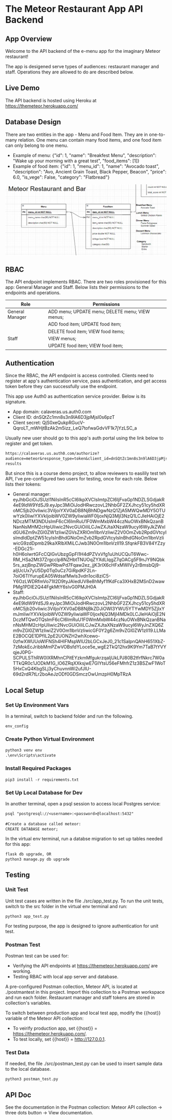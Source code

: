 # The Meteor Restaurant App API Backend

## App Overview
Welcome to the API backend of the e-menu app for the imaginary Meteor restaurant! 

The app is desigened serve types of audiences: restaurant manager and staff. Operations they are allowed to do are described below.

## Live Demo
The API backend is hosted using Heroku at https://themeteor.herokuapp.com/

## Database Design
There are two entities in the app - Menu and Food Item. They are in one-to-many relation. One menu can contain many food items, and one food item can only belong to one menu. 

- Example of menu: {"id": 1, "name": "Breakfest Menu", "description": "Wake up your morning with a great test", "food_items": [1]}
- Example of food item: {"id": 1, "menu_id": 1, "name": "Avocado toast", "description": "Avo, Ancient Grain Toast, Black Pepper, Beacon", "price": 6.0, "is_vege": False, "category": "Flatbread"}

![image](https://github.com/FangfeiY/fsndcapstoneback/blob/master/readmeContent/Entities.PNG)

## RBAC
The API endpoint implements RBAC. There are two roles provisioned for this app: General Manager and Staff. Below lists their permissions to the endpoints and operations.

| Role            | Permissions                                     |
|-----------------|-------------------------------------------------|
| General Manager | ADD menu; UPDATE menu; DELETE menu; VIEW menus; |
|		          | ADD food item; UPDATE food item; 		        |
|                 | DELETE food item; VIEW food items;		        |
| Staff           | VIEW menus;					                    |
|                 | UPDATE food item; VIEW food item;               |

## Authentication
Since the RBAC, the API endpoint is access controlled. Clients need to register at app's authentication service, pass authentication, and get access token before they can successfully use the endpoint. 

This app use Auth0 as authentication service provider. Below is its signature.
- App domain: calaveras.us.auth0.com
- Client ID: dnSQtZc1mn8s3n9lA6D3jpMjsl0s6pzT
- Client secret: QjS0xeQukpRGucV-QqroLT_mWHjtBzAk2m5izz_LeQ7tofwaGdvVF1k7jYzLSC_a

Usually new user should go to this app's auth portal using the link below to register and get token. 

```
https://calaveras.us.auth0.com/authorize?audience=meteor&response_type=token&client_id=dnSQtZc1mn8s3n9lA6D3jpMjsl0s6pzT&redirect_uri=https://themeteor.herokuapp.com/login-results
```

But since this is a course demo project, to allow reviewers to easilily test teh API, I've pre-configured two users for testing, once for each role. Below lists their tokens:
- General manager: eyJhbGciOiJSUzI1NiIsInR5cCI6IkpXVCIsImtpZCI6IjFvaGp1NDZLSGdjakR4eE9IdW9YdSJ9.eyJpc3MiOiJodHRwczovL2NhbGF2ZXJhcy51cy5hdXRoMC5jb20vIiwic3ViIjoiYXV0aDB8NjBhNDgwNzQ1ZjA5MWQwMDY5OTUwYzk0IiwiYXVkIjoibWV0ZW9yIiwiaWF0IjoxNjQ3MjI3NzQ1LCJleHAiOjE2NDczMTM3NDUsImF6cCI6ImRuU1F0WmMxbW44czNuOWxBNkQzanBNanNsMHM2cHpUIiwic2NvcGUiOiIiLCJwZXJtaXNzaW9ucyI6WyJkZWxldGU6Zm9vZGl0ZW1zIiwiZGVsZXRlOm1lbnVzIiwiZ2V0OmZvb2RpdGVtcyIsImdldDptZW51cyIsInBhdGNoOmZvb2RpdGVtcyIsInBhdGNoOm1lbnVzIiwicG9zdDpmb29kaXRlbXMiLCJwb3N0Om1lbnVzIl19.SfqnkFB3V84YZzy-EDGc21i-h0H6olwrtGFcCQIGvUbzgGpFl1H4dPZVxVfg1uUhUCQuT6Wwc-RM_HSa2Mt37Zrgcclp8NZHbtTNUOqZYXdLIqgZ7qOACg5F9nJY9NQbk5rs_azjBnpZWGwPRbwPd7Fqaw2ez_jjK3rlX6cHFxMWIVy2rBmsbQj9-aIjUcUx7yU5Dp0Tq0uCz7GiRpdKF2Ln-7oiO6TIYurupEA05WdsafMwls3vdn1oci8ziC5-Y6OzLWDRfmVo71ll2D9tyJAIedUV8e8hMyf1fKdFca3XHxB2MSnD2wawPMg1PDIE2Q44FgkMtY6slvG0PMJH0A
- Staff: eyJhbGciOiJSUzI1NiIsInR5cCI6IkpXVCIsImtpZCI6IjFvaGp1NDZLSGdjakR4eE9IdW9YdSJ9.eyJpc3MiOiJodHRwczovL2NhbGF2ZXJhcy51cy5hdXRoMC5jb20vIiwic3ViIjoiYXV0aDB8NjBkZDJiOWI3YWU5YTYwMDY5ZjIxYmJmIiwiYXVkIjoibWV0ZW9yIiwiaWF0IjoxNjQ3MjI4MDk0LCJleHAiOjE2NDczMTQwOTQsImF6cCI6ImRuU1F0WmMxbW44czNuOWxBNkQzanBNanNsMHM2cHpUIiwic2NvcGUiOiIiLCJwZXJtaXNzaW9ucyI6WyJnZXQ6Zm9vZGl0ZW1zIiwiZ2V0Om1lbnVzIiwicGF0Y2g6Zm9vZGl0ZW1zIl19.LLMaE2BOCQE1DPfIL2pE2UONZH2whXcewo-0zfwXWUUoWlFNSh4HlFMspWlU2bLGCxJeJ0_21c1SalpnQAhH651XbZ-7zMokEcJribbMmPZwVOBsfdYLoce5e_wgE2TkQ12hx9K9Ym7TaB7tYVYqjeJ0PG-SCPULSThRW0IXRMhnCPitEYzkmMfgukrzqaIjUkLPJ80B2tfrfNkrc7W0aTTkQR0c1JODkM1G_lO6ZRqXXksjwE7GIYtsU56eFMhfrZ1z3BSZwF1WoT5HxCxQ4KbgSLj3yChuvnnWi2ufJlU-69d2rdR7tLr2boAeJzODf0GDSmczOwUmzpH0MpTRzA

## Local Setup
### Set Up Environment Vars
In a terminal, switch to backend folder and run the following.
```
env_config
```

### Create Python Virtual Environment
```
python3 venv env
.\env\Scripts\activate
```

### Install Required Packages
```
pip3 install -r requirements.txt
```

### Set Up Local Database for Dev
In another terminal, open a psql session to access local Postgres service:
```
psql "postgresql://<username>:<password>@localhost:5432"

#Create a database called meteor:
CREATE DATABASE meteor;
```

In the virtual env terminal, run a databse migration to set up tables needed for this app:
```
flask db upgrade, OR
python3 manage.py db upgrade
```

## Testing
### Unit Test
Unit test cases are written in the file ./src/app_test.py. To run the unit tests, switch to the src folder in the virtual env terminal and run:
```
python3 app_test.py
```
For testing purpose, the app is designed to ignore authentication for unit test.

### Postman Test
Postman test can be used for:
- Verifying the API endpoints at https://themeteor.herokuapp.com/ are working.
- Testing RBAC with local app server and database.

A pre-configured Postman collection, Meteor API, is located at ./postmantest in this project. Import this collection to a Postman workspace and run each folder. Restaurant manager and staff tokens are stored in collection's variables.

To switch between production app and local test app, modify the {{host}} variable of the Meteor API collection:
- To veirify production app, set {{host}} = https://themeteor.herokuapp.com/.
- To test locally, set {{host}} = http://127.0.0.1.

### Test Data
If needed, the file ./src/postman_test.py can be used to insert sample data to the local database.
```
python3 postman_test.py
```

## API Doc
See the documentation in the Postman collection: Meteor API collection -> three dots button -> View documentation.






